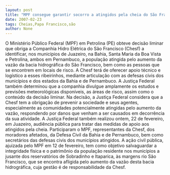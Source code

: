 ```yaml
---
layout: post
title: "MPF consegue garantir socorro a atingidos pela cheia do São Francisco "
date: 2007-02-23
tags: Cheias,Papa Francisco,são
author: None
---
```

O Ministério Público Federal (MPF) em Petrolina (PE) obteve decisão liminar que obriga a Companhia Hidro Elétrica do São Francisco (Chesf) a identificar, nos municípios de Juazeiro, na Bahia, Santa Maria da Boa Vista e Petrolina, ambos em Pernambuco, a população atingida pelo aumento da vazão da bacia hidrográfica do São Francisco, bem como as pessoas que se encontrem em locais de risco.
A Chesf terá de oferecer apoio técnico e logístico a esses ribeirinhos, mediante articulação com as defesas civis dos municípios e dos estados da Bahia e de Pernambuco. 
A Justiça Federal também determinou que a companhia divulgue amplamente os estudos e previsões meteorológicas disponíveis, as áreas de risco, assim como o conteúdo da decisão liminar.
Na decisão, a Justiça Federal considera que a Chesf tem a obrigação de prevenir a sociedade e seus agentes, especialmente as comunidades potencialmente atingidas pelo aumento da vazão, respondendo por danos que venham a ser causados em decorrência da sua atividade.
A Justiça Federal também realizou ontem, 22 de fevereiro, em Juazeiro, audiência pública para tratar das medidas de apoio aos atingidos pela cheia. Participaram o MPF, representantes da Chesf, dos moradores afetados, da Defesa Civil da Bahia e de Pernambuco, bem como secretários das defesas civis dos municípios atingidos.
A ação civil pública, ajuizada pelo MPF em 12 de fevereiro, tem como objetivo salvaguardar a integridade física e o patrimônio da população residente nos municípios a jusante dos reservatórios de Sobradinho e Itaparica, às margens rio São Francisco, que se encontra afligida pelo aumento da vazão desta bacia hidrográfica, cuja gestão é de responsabilidade da Chesf. 